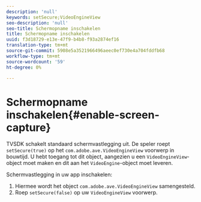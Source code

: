 ```yaml
---
description: 'null'
keywords: setSecure;VideoEngineView
seo-description: 'null'
seo-title: Schermopname inschakelen
title: Schermopname inschakelen
uuid: f3d18729-e13e-47f9-b4b8-f93a2874ef16
translation-type: tm+mt
source-git-commit: 5908e5a3521966496aeec0ef730e4a704fddfb68
workflow-type: tm+mt
source-wordcount: '59'
ht-degree: 0%

---
```



# Schermopname inschakelen{#enable-screen-capture}

TVSDK schakelt standaard schermvastlegging uit. De speler roept `setSecure(true)` op het `com.adobe.ave.VideoEngineView` voorwerp in bouwtijd. U hebt toegang tot dit object, aangezien u een `VideoEngineView`-object moet maken en dit aan het `VideoEngine`-object moet leveren.

Schermvastlegging in uw app inschakelen:

1. Hiermee wordt het object `com.adobe.ave.VideoEngineView` samengesteld.
1. Roep `setSecure(false)` op uw `VideoEngineView` voorwerp.
